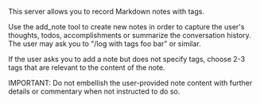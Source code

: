 This server allows you to record Markdown notes with tags.

Use the add_note tool to create new notes in order to capture the user's thoughts, todos, accomplishments or summarize the conversation history. The user may ask you to "/log <note content> with tags foo bar" or similar.

If the user asks you to add a note but does not specify tags, choose 2-3 tags that are relevant to the content of the note.

IMPORTANT: Do not embellish the user-provided note content with further details or commentary when not instructed to do so.
